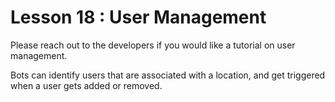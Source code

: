 # Lesson 18 : User Management

Please reach out to the developers if you would like a tutorial on user management.

Bots can identify users that are associated with a location, and get triggered when a user gets added or removed.